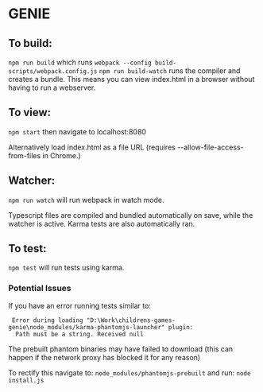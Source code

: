 # GENIE

## To build:

`npm run build` which runs `webpack --config build-scripts/webpack.config.js`
`npm run build-watch` runs the compiler and creates a bundle. This means you can view index.html in a browser without having to run a webserver.


## To view:

`npm start` then navigate to localhost:8080

Alternatively load index.html as a file URL (requires
--allow-file-access-from-files in Chrome.)

## Watcher:

`npm run watch` will run webpack in watch mode.

Typescript files are compiled and bundled automatically on save, while the
watcher is active. Karma tests are also automatically ran.

## To test:

`npm test` will run tests using karma.

### Potential Issues
If you have an error running tests similar to: 
```
 Error during loading "D:\Work\childrens-games-genie\node_modules/karma-phantomjs-launcher" plugin:
  Path must be a string. Received null
```
The prebuilt phantom binaries may have failed to download (this can happen if the network proxy has blocked it for any reason)

To rectify this navigate to: ```node_modules/phantomjs-prebuilt``` and run: ```node install.js```
